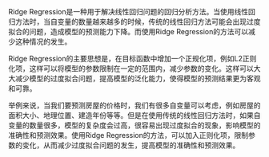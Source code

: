 Ridge Regression是一种用于解决线性回归问题的回归分析方法。当使用线性回归方法时，当自变量的数量越来越多的时候，传统的线性回归方法可能会出现过度拟合的问题，造成模型的预测能力下降。而使用Ridge Regression的方法可以减少这种情况的发生。

Ridge Regression的主要思想是，在目标函数中增加一个正规化项，例如L2正则化项，这样可以将模型的参数限制在一定的范围内，减少参数的变化。这样可以大大减少模型的过度拟合问题，提高模型的泛化能力，使得模型的预测结果更为客观和可靠。

举例来说，当我们要预测房屋的价格时，我们有很多自变量可以考虑，例如房屋的面积大小、地理位置、建造年份等等。但是在使用传统的线性回归方法时，如果自变量的数量很多，模型的复杂度会过高，很容易出现过度拟合的现象，影响模型的准确性和预测效果。使用Ridge Regression的方法，可以加入正则化项，限制参数的变化，从而减少过度拟合问题的发生，提高模型的准确性和预测效果。